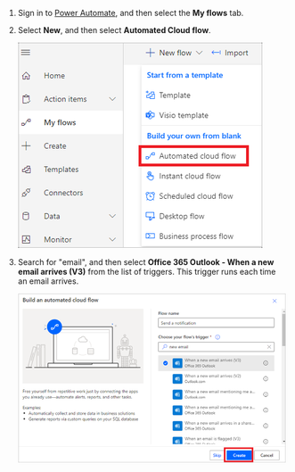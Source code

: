 1. Sign in to [Power Automate](https://flow.microsoft.com), and then select the **My flows** tab.
2. Select **New**, and then select **Automated Cloud flow**.
   
    ![Blank flow](media/email-triggers/email-triggers-create-blank.png)
3. Search for "email", and then select **Office 365 Outlook - When a new email arrives (V3)** from the list of triggers. This trigger runs each time an email arrives.
   
    ![Search for email](media/email-triggers/email-triggers-1.png)

